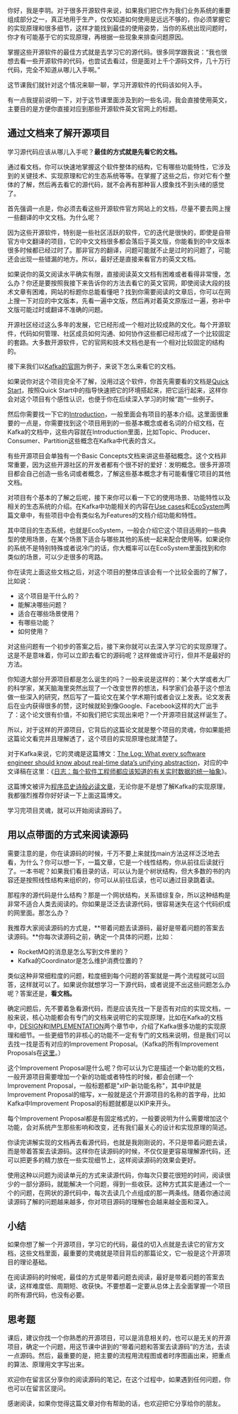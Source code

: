 你好，我是李玥。对于很多开源软件来说，如果我们把它作为我们业务系统的重要组成部分之一，真正地用于生产，仅仅知道如何使用是远远不够的，你必须掌握它的实现原理和很多细节，这样才能找到最佳的使用姿势，当你的系统出现问题时，你才有可能基于它的实现原理，再根据一些现象来排查问题原因。

掌握这些开源软件的最佳方式就是去学习它的源代码。很多同学跟我说：“我也很想去看一些开源软件的代码，也尝试去看过，但是面对上千个源码文件，几十万行代码，完全不知道从哪儿入手啊。”

这节课我们就针对这个情况来聊一聊，学习开源软件的代码该如何入手。

有一点我提前说明一下，对于这节课里面涉及到的一些名词，我会直接使用英文，主要目的是方便你直接对应到那些开源软件英文官网上的标题。

## 通过文档来了解开源项目

学习源代码应该从哪儿入手呢？**最佳的方式就是先看它的文档。**

通过看文档，你可以快速地掌握这个软件整体的结构，它有哪些功能特性，它涉及到的关键技术、实现原理和它的生态系统等等。在掌握了这些之后，你对它有个整体的了解，然后再去看它的源代码，就不会再有那种盲人摸象找不到头绪的感觉了。

首先强调一点是，你必须去看这些开源软件官方网站上的文档，尽量不要去网上搜一些翻译的中文文档。为什么呢？

<!-- [[[read_end]]] -->

因为这些开源软件，特别是一些社区活跃的软件，它的迭代是很快的，即使是自带官方中文翻译的项目，它的中文文档很多都会落后于英文版，你能看到的中文版本很多时候都已经过时了。那非官方的翻译，问题可能就不止是过时的问题了，可能还会出现一些错漏的地方。所以，最好还是直接来看官方的英文文档。

如果说你的英文阅读水平确实有限，直接阅读英文文档有困难或者看得非常慢，怎么办？你还是要按照我接下来告诉你的方法去看它的英文官网，即使阅读大段的技术文章有困难，网站的标题你总能看懂吧？找到你需要阅读的文章后，你可以在网上搜一下对应的中文版本，先看一遍中文版，然后再对着英文原版过一遍，弥补中文版可能过时或翻译不准确的问题。

开源社区经过这么多年的发展，它已经形成一个相对比较成熟的文化。每个开源软件，代码如何管理、社区成员如何沟通、如何协作这些都已经形成了一个比较固定的套路。大多数开源软件，它的官网和技术文档也是有一个相对比较固定的结构的。

接下来我们以[Kafka的官网](http://kafka.apache.org)为例子，来说下怎么来看它的文档。

如果说你对这个项目完全不了解，没用过这个软件，你首先需要看的文档是[Quick Start](http://kafka.apache.org/documentation/#quickstart)，按照Quick Start中的指导快速把它的环境搭起来，把它运行起来，这样你会对这个项目有个感性认识，也便于你在后续深入学习的时候“跑”一些例子。

然后你需要找一下它的[Introduction](http://kafka.apache.org/documentation/#introduction)，一般里面会有项目的基本介绍。这里面很重要的一点是，你需要找到这个项目用到的一些基本概念或者名词的介绍文档，在Kafka的文档中，这些内容就在Introduction里面，比如Topic、Producer、 Consumer、Partition这些概念在Kafka中代表的含义。

有些开源项目会单独有一个Basic Concepts文档来讲这些基础概念。这个文档非常重要，因为这些开源社区的开发者都有个很不好的爱好：发明概念。很多开源项目都会自己创造一些名词或者概念，了解这些基本概念才有可能看懂它项目的其他文档。

对项目有个基本的了解之后呢，接下来你可以看一下它的使用场景、功能特性以及相关的生态系统的介绍。在Kafka中功能相关的内容在[Use cases](http://kafka.apache.org/documentation/#uses)和[EcoSystem](http://cwiki.apache.org/confluence/display/KAFKA/Ecosystem)两篇文章中，有些项目中会有类似名为Features的文档介绍功能和特性。

其中项目的生态系统，也就是EcoSystem，一般会介绍它这个项目适用的一些典型的使用场景，在某个场景下适合与哪些其他的系统一起来配合使用等。如果说你的系统不是特别特殊或者说冷门的话，你大概率可以在EcoSystem里面找到和你类似的场景，可以少走很多的弯路。

你在读完上面这些文档之后，对这个项目的整体应该会有一个比较全面的了解了，比如说：

* 这个项目是干什么的？
* 能解决哪些问题？
* 适合在哪些场景使用？
* 有哪些功能？
* 如何使用？

对这些问题有一个初步的答案之后，接下来你就可以去深入学习它的实现原理了。这是不是意味着，你可以立即去看它的源码呢？这样做或许可行，但并不是最好的方法。

你知道大部分开源项目都是怎么诞生的吗？一般来说是这样的：某个大学或者大厂的科学家，某天脑海里突然出现了一个改变世界的想法，科学家们会基于这个想法做一些深入的研究，然后写了一篇论文在某个学术期刊或者会议上发表。论文发表后在业内获得很多的赞，这时候就轮到像Google、Facebook这样的大厂出手了：这个论文很有价值，不如我们把它实现出来吧？一个开源项目就这样诞生了。

所以，对于这样的开源项目，它背后的这篇论文就是整个项目的灵魂，你如果能把这篇论文看完并且理解透了，这个项目的实现原理也就清楚了。

对于Kafka来说，它的灵魂是这篇博文：[The Log: What every software engineer should know about real-time data’s unifying abstraction](http://engineering.linkedin.com/distributed-systems/log-what-every-software-engineer-should-know-about-real-time-datas-unifying)，对应的中文译稿在这里：《[日志：每个软件工程师都应该知道的有关实时数据的统一抽象](http://www.kancloud.cn/kancloud/log-real-time-datas-unifying/58708)》。

这篇博文被评为[程序员史诗般必读文章](http://bryanpendleton.blogspot.hk/2014/01/the-log-epic-software-engineering.html)，无论你是不是想了解Kafka的实现原理，我都强烈推荐你好好读一下上面这篇博文。

学习完项目灵魂，就可以开始阅读源码了。

## 用以点带面的方式来阅读源码

需要注意的是，你在读源码的时候，千万不要上来就找main方法这样泛泛地去看，为什么？你可以想一下，一篇文章，它是一个线性结构，你从前往后读就行了。一本书呢？如果我们看目录的话，可以认为是个树状结构，但大多数的书的内容还是按照线性结构来组织的，你可以从前往后读，也可以通过目录跳着读。

那程序的源代码是什么结构？那是一个网状结构，关系错综复杂，所以这种结构是非常不适合人类去阅读的。你如果是泛泛去读源代码，很容易迷失在这个代码织成的网里面。那怎么办？

我推荐大家阅读源码的方式是，**带着问题去读源码，最好是带着问题的答案去读源码。**你每次读源码之前，确定一个具体的问题，比如：

* RocketMQ的消息是怎么写到文件里的？
* Kafka的Coordinator是怎么维护消费位置的？

类似这种非常细粒度的问题，粒度细到每个问题的答案就是一两个流程就可以回答，这样就可以了。如果说你就想学习一下源代码，或者说提不出这些问题怎么办呢？答案还是，**看文档。**

确定问题后，先不要着急看源代码，而是应该先找一下是否有对应的实现文档，一般来说，核心功能都会有专门的文档来说明它的实现原理，比如在Kafka的文档中，[DESIGN](http://kafka.apache.org/documentation/#design)和[IMPLEMENTATION](http://kafka.apache.org/documentation/#implementation)两个章节中，介绍了Kafka很多功能的实现原理和细节。一些更细节的非核心的功能不一定有专门的文档来说明，但是我们可以去找一找是否有对应的Improvement Proposal。（Kafka的所有Improvement Proposals在[这里](http://cwiki.apache.org/confluence/display/KAFKA/Kafka+Improvement+Proposals)。）

这个Improvement Proposal是什么呢？你可以认为它是描述一个新功能的文档，一般开源项目需要增加一个新的功能或者特性的时候，都会创建一个Improvement Proposal，一般标题都是"xIP-新功能名称"，其中IP就是Improvement Proposal的缩写，x一般就是这个开源项目的名称的首字母，比如Kafka中Improvement Proposal的标题就都是以KIP来开头。

每个Improvement Proposal都是有固定格式的，一般要说明为什么需要增加这个功能，会对系统产生那些影响和改变，还有我们最关心的设计和实现原理的简述。

你读完讲解实现的文档再去看源代码，也就是我刚刚说的，不只是带着问题去读，而是带着答案去读源码。这样你在读源码的时候，不仅仅是更容易理解源代码，还可以把更多的精力放在一些实现细节上，这样阅读源码的效果会更好。

使用这种以问题为阅读单元的方式来读源代码，你每次只要花很短的时间，阅读很少的一部分源码，就能解决一个问题，得到一些收获。这种方式其实是通过一个一个的问题，在网状的源代码中，每次去读几个点组成的那一两条线。随着你通过阅读源码了解的问题越来越多，你对项目源码的理解也会越来越全面和深入。

## 小结

如果你想了解一个开源项目，学习它的代码，最佳的切入点就是去读它的官方文档，这些文档里面，最重要的灵魂就是项目背后的那篇论文，它一般是这个开源项目的理论基础。

在阅读源码的时候呢，最佳的方式是带着问题去阅读，最好是带着问题的答案去读，这样难度低、周期短、收获快。不要想着一定要从总体上去全面掌握一个项目的所有源代码，也没有必要。

## 思考题

课后，建议你找一个你熟悉的开源项目，可以是消息相关的，也可以是无关的开源项目，确定一个问题，用这节课中讲到的“带着问题和答案去读源码”的方法，去读一点源码。然后，最重要的是，把主要的流程用流程图或者时序图画出来，把重点的算法、原理用文字写出来。

欢迎你在留言区分享你的阅读源码的笔记，在这个过程中，如果遇到任何问题，你也可以在留言区提问。

感谢阅读，如果你觉得这篇文章对你有帮助的话，也欢迎把它分享给你的朋友。